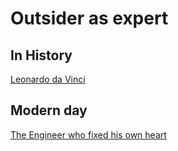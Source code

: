 # Outsider as expert

## In History

[Leonardo da Vinci](http://www.theglobeandmail.com/report-on-business/economy/growth/how-outsiders-solve-problems-that-stump-experts/article2420003/)

## Modern day

[The Engineer who fixed his own heart](https://mosaicscience.com/story/engineer-who-fixed-his-own-heart)

